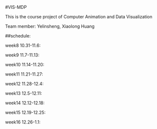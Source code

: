 #VIS-MDP

This is the course project of Computer Animation and Data Visualization

Team member: Yelinsheng, Xiaolong Huang

##schedule:

week8 10.31-11.6:

week9 11.7-11.13:

week10 11.14-11.20:

week11 11.21-11.27:

week12 11.28-12.4:

week13 12.5-12.11:

week14 12.12-12.18:

week15 12.19-12.25:

week16 12.26-1.1:
